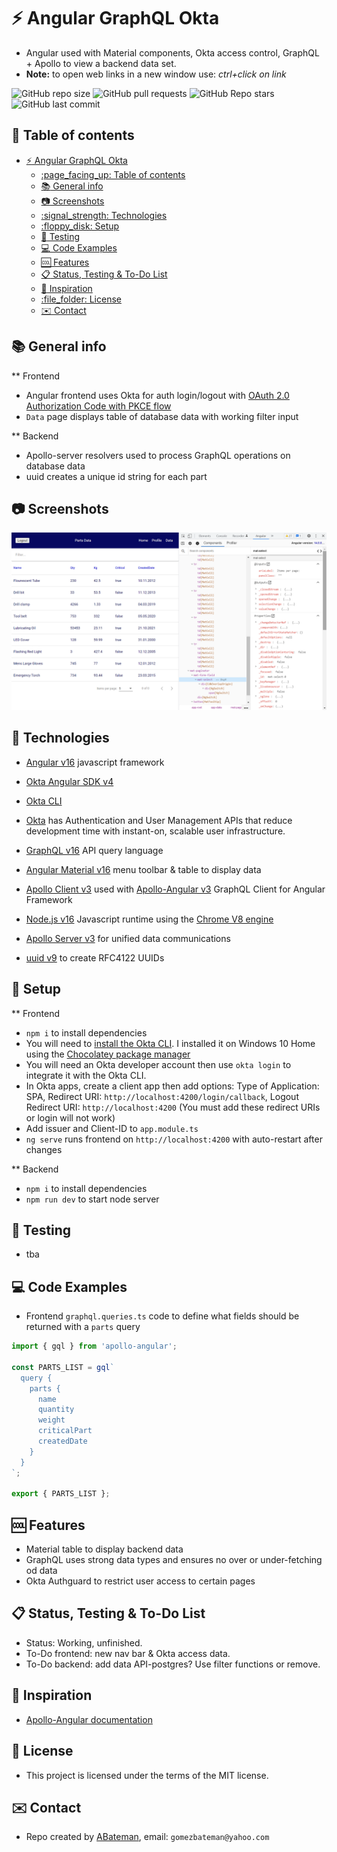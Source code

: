 # :zap: Angular GraphQL Okta

* Angular used with Material components, Okta access control, GraphQL + Apollo to view a backend data set.
* **Note:** to open web links in a new window use: _ctrl+click on link_

![GitHub repo size](https://img.shields.io/github/repo-size/AndrewJBateman/angular-graphql-okta?style=plastic)
![GitHub pull requests](https://img.shields.io/github/issues-pr/AndrewJBateman/angular-graphql-okta?style=plastic)
![GitHub Repo stars](https://img.shields.io/github/stars/AndrewJBateman/angular-graphql-okta?style=plastic)
![GitHub last commit](https://img.shields.io/github/last-commit/AndrewJBateman/angular-graphql-okta?style=plastic)

## :page_facing_up: Table of contents

* [:zap: Angular GraphQL Okta](#zap-angular-graphql-okta)
  * [:page\_facing\_up: Table of contents](#page_facing_up-table-of-contents)
  * [:books: General info](#books-general-info)
  * [:camera: Screenshots](#camera-screenshots)
  * [:signal\_strength: Technologies](#signal_strength-technologies)
  * [:floppy\_disk: Setup](#floppy_disk-setup)
  * [:wrench: Testing](#wrench-testing)
  * [:computer: Code Examples](#computer-code-examples)
  * [:cool: Features](#cool-features)
  * [:clipboard: Status, Testing \& To-Do List](#clipboard-status-testing--to-do-list)
  * [:clap: Inspiration](#clap-inspiration)
  * [:file\_folder: License](#file_folder-license)
  * [:envelope: Contact](#envelope-contact)

## :books: General info

** Frontend

* Angular frontend uses Okta for auth login/logout with [OAuth 2.0 Authorization Code with PKCE flow](https://developer.okta.com/docs/guides/implement-grant-type/authcodepkce/main/#create-the-proof-key-for-code-exchange)
* `Data` page displays table of database data with working filter input

** Backend

* Apollo-server resolvers used to process GraphQL operations on database data
* uuid creates a unique id string for each part

## :camera: Screenshots

![Image](./imgs/data.png)

## :signal_strength: Technologies

* [Angular v16](https://angular.io/) javascript framework
* [Okta Angular SDK v4](https://github.com/okta/okta-angular)
* [Okta CLI](https://github.com/okta/okta-cli)
* [Okta](https://developer.okta.com/) has Authentication and User Management APIs that reduce development time with instant-on, scalable user infrastructure.
* [GraphQL v16](https://graphql.org/) API query language
* [Angular Material v16](https://material.angular.io/) menu toolbar & table to display data  
* [Apollo Client v3](https://www.apollographql.com/docs/react/) used with [Apollo-Angular v3](https://apollo-angular.com/) GraphQL Client for Angular Framework

* [Node.js v16](https://nodejs.org/) Javascript runtime using the [Chrome V8 engine](https://v8.dev/)
* [Apollo Server v3](https://www.apollographql.com/docs/apollo-server/getting-started/) for unified data communications
* [uuid v9](https://www.npmjs.com/package/uuid) to create RFC4122 UUIDs

## :floppy_disk: Setup

** Frontend

* `npm i` to install dependencies
* You will need to [install the Okta CLI](https://github.com/okta/okta-cli#installation). I installed it on Windows 10 Home using the [Chocolatey package manager](https://chocolatey.org/)
* You will need an Okta developer account then use `okta login` to integrate it with the Okta CLI.
* In Okta apps, create a client app then add options: Type of Application: SPA, Redirect URI: `http://localhost:4200/login/callback`, Logout Redirect URI: `http://localhost:4200` (You must add these redirect URIs or login will not work)
* Add issuer and Client-ID to `app.module.ts`
* `ng serve` runs frontend on `http://localhost:4200` with auto-restart after changes

** Backend

* `npm i` to install dependencies
* `npm run dev` to start node server

## :wrench: Testing

* tba

## :computer: Code Examples

* Frontend `graphql.queries.ts` code to define what fields should be returned with a `parts` query

```typescript
import { gql } from 'apollo-angular';

const PARTS_LIST = gql`
  query {
    parts {
      name
      quantity
      weight
      criticalPart
      createdDate
    }
  }
`;

export { PARTS_LIST };
```

## :cool: Features

* Material table to display backend data
* GraphQL uses strong data types and ensures no over or under-fetching od data
* Okta Authguard to restrict user access to certain pages

## :clipboard: Status, Testing & To-Do List

* Status: Working, unfinished.
* To-Do frontend: new nav bar & Okta access data.
* To-Do backend: add data API-postgres? Use filter functions or remove.

## :clap: Inspiration

* [Apollo-Angular documentation](https://apollo-angular.com/docs/development-and-testing/using-typescript)

## :file_folder: License

* This project is licensed under the terms of the MIT license.

## :envelope: Contact

* Repo created by [ABateman](https://github.com/AndrewJBateman), email: `gomezbateman@yahoo.com`
